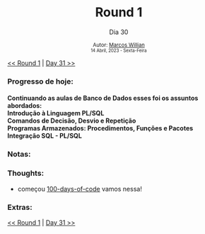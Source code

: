 <div align="center">
  <h1>Round 1</h1>
  <p>Dia 30</p>

  <sub>
    Autor: <a href="https://github.com/marcosmwx" target="_blank">Marcos Willian</a>
    <br>
    <small>14 Abril, 2023 - Sexta-Feira</small>
  </sub>
</div>

[<< Round 1](./README.MD) | [Day 31 >>](dia031.md)

### Progresso de hoje:

<h4>Continuando as aulas de Banco de Dados esses foi os assuntos abordados:<br>
Introdução à Linguagem PL/SQL<br>
Comandos de Decisão, Desvio e Repetição<br>
Programas Armazenados: Procedimentos, Funções e Pacotes<br>
Integração SQL - PL/SQL<br>

### Notas:

### Thoughts:

- começou [100-days-of-code](https://github.com/marcosmwx/100DaysOfCode) vamos nessa!

### Extras:

[<< Round 1](./README.MD) | [Day 31 >>](dia031.md)
